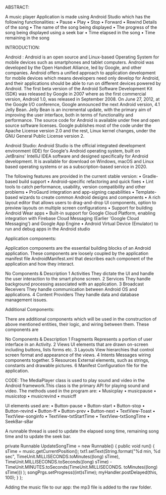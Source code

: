ABSTRACT:

A music player Application is made using Android Studio which has the following functionalities:
•	Pause
•	Play
•	Stop
•	Forward 
•	Rewind
Details of the song
•	The name of the song being displayed
•	The progress of the song being displayed using a seek bar
•	Time elapsed in the song
•	Time remaining in the song

INTRODUCTION:

Android :
Android is an open source and Linux-based Operating System for mobile devices such as smartphones and tablet computers. Android was developed by the Open Handset Alliance, led by Google, and other companies.
Android offers a unified approach to application development for mobile devices which means developers need only develop for Android, and their applications should be able to run on different devices powered by Android.
The first beta version of the Android Software Development Kit (SDK) was released by Google in 2007 where as the first commercial version, Android 1.0, was released in September 2008.
On June 27, 2012, at the Google I/O conference, Google announced the next Android version, 4.1 Jelly Bean. Jelly Bean is an incremental update, with the primary aim of improving the user interface, both in terms of functionality and performance.
The source code for Android is available under free and open source software licenses. Google publishes most of the code under the Apache License version 2.0 and the rest, Linux kernel changes, under the GNU General Public License version 2.

Android Studio: 
Android Studio is the official integrated development environment (IDE) for Google's Android operating system, built on JetBrains' IntelliJ IDEA software and designed specifically for Android development. It is available for download on Windows, macOS and Linux based operating systems or as a subscription-based service in 2020.

The following features are provided in the current stable version: 
•	Gradle-based build support
•	Android-specific refactoring and quick fixes
•	Lint tools to catch performance, usability, version compatibility and other problems
•	ProGaurd integration and app-signing capabilities
•	Template-based wizards to create common Android designs and components
•	A rich layout editor that allows users to drag-and-drop UI components, option to preview layouts on multiple screen configurations
•	Support for building Android Wear apps
•	Built-in support for Google Cloud Platform, enabling integration with Firebase Cloud Messaging (Earlier 'Google Cloud Messaging') and Google App Engine
•	Android Virtual Device (Emulator) to run and debug apps in the Android studio

Application components:

 Application components are the essential building blocks of an Android application. These components are loosely coupled by the application manifest file AndroidManifest.xml that describes each component of the application and how they interact.

No	Components & Description
1	Activities
They dictate the UI and handle the user interaction to the smart phone screen.
2	Services
They handle background processing associated with an application.
3	Broadcast Receivers
They handle communication between Android OS and applications.
4	Content Providers
They handle data and database management issues.


Additional Components:

There are additional components which will be used in the construction of above mentioned entities, their logic, and wiring between them. These components are 

No	Components & Description
1	Fragments
Represents a portion of user interface in an Activity.
2	Views
UI elements that are drawn on-screen including buttons, lists forms etc.
3	Layouts
View hierarchies that control screen format and appearance of the views.
4	Intents
Messages wiring components together.
5	Resources
External elements, such as strings, constants and drawable pictures.
6	Manifest
Configuration file for the application.


CODE:
The MediaPlayer class is used to play sound and video in the Android framework.This class is the primary API for playing sound and video.
The methods used in the program are:
•	Musicplay
•	musicpause
•	musicstop
•	musicrevind
•	musicff

UI elements used are:
•	Button-pause
•	Button-start
•	Button-stop
•	Button-revind
•	Button-ff
•	Button-prev
•	Button-next
•	TextView-Toast
•	TextView-songinfo
•	TextView-txtStartTime
•	TextView-txtSongTime
•	SeekBar-sBar

A runnable thread is used to update the elapsed song time, remaining song time and to update the seek bar.

private Runnable UpdateSongTime = new Runnable() {
    public void run() {
        sTime = music.getCurrentPosition();
        txt1.setText(String.format("%d min, %d sec",
                TimeUnit.MILLISECONDS.toMinutes((long) sTime),
                TimeUnit.MILLISECONDS.toSeconds((long) sTime) -
                        TimeUnit.MINUTES.toSeconds(TimeUnit.MILLISECONDS.
                                toMinutes((long) sTime)))
        );
        songPrgs.setProgress((int)sTime);
        myHandler.postDelayed(this, 100);
    }
};
  
Adding the music file to our app: the mp3 file is added to the raw folder. 
